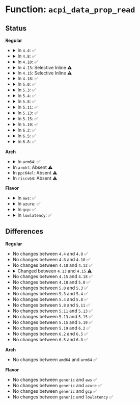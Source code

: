 # Function: <code>acpi_data_prop_read</code>

## Status
<b>Regular</b>
<ul>
<li>
<details>
<summary>In <code>4.4</code>: ✅</summary>

```c
int acpi_data_prop_read(struct acpi_device_data *data, const char *propname, enum dev_prop_type proptype, void *val, size_t nval);
```

**Collision:** Unique Static

**Inline:** No

**Transformation:** False

**Instances:**

```
In drivers/acpi/property.c (ffffffff8148aa9c)
Location: drivers/acpi/property.c:718
Inline: False
Direct callers:
  - drivers/acpi/property.c:acpi_dev_prop_read
  - drivers/acpi/property.c:acpi_node_prop_read
```
**Symbols:**

```
ffffffff8148aa9c-ffffffff8148ac48: acpi_data_prop_read (STB_LOCAL)
```
</details>
</li>
<li>
<details>
<summary>In <code>4.8</code>: ✅</summary>

```c
int acpi_data_prop_read(struct acpi_device_data *data, const char *propname, enum dev_prop_type proptype, void *val, size_t nval);
```

**Collision:** Unique Static

**Inline:** No

**Transformation:** False

**Instances:**

```
In drivers/acpi/property.c (ffffffff814d98a0)
Location: drivers/acpi/property.c:718
Inline: False
Direct callers:
  - drivers/acpi/property.c:acpi_node_prop_read
  - drivers/acpi/property.c:acpi_dev_prop_read
```
**Symbols:**

```
ffffffff814d98a0-ffffffff814d9a4c: acpi_data_prop_read (STB_LOCAL)
```
</details>
</li>
<li>
<details>
<summary>In <code>4.10</code>: ✅</summary>

```c
int acpi_data_prop_read(struct acpi_device_data *data, const char *propname, enum dev_prop_type proptype, void *val, size_t nval);
```

**Collision:** Unique Static

**Inline:** No

**Transformation:** False

**Instances:**

```
In drivers/acpi/property.c (ffffffff814fc14c)
Location: drivers/acpi/property.c:790
Inline: False
Direct callers:
  - drivers/acpi/property.c:acpi_node_prop_read
  - drivers/acpi/property.c:acpi_dev_prop_read
```
**Symbols:**

```
ffffffff814fc14c-ffffffff814fc2f8: acpi_data_prop_read (STB_LOCAL)
```
</details>
</li>
<li>
<details>
<summary>In <code>4.13</code>: Selective Inline ⚠️</summary>

```c
int acpi_data_prop_read(struct acpi_device_data *data, const char *propname, enum dev_prop_type proptype, void *val, size_t nval);
```

**Collision:** Unique Static

**Inline:** Selective

**Transformation:** False

**Instances:**

```
In drivers/acpi/property.c (ffffffff8150b810)
Location: drivers/acpi/property.c:816
Inline: True
Direct callers:
  - drivers/acpi/property.c:acpi_fwnode_property_read_string_array
  - drivers/acpi/property.c:acpi_fwnode_property_read_int_array
  - drivers/acpi/property.c:acpi_dev_prop_read
```
**Symbols:**

```
ffffffff8150b810-ffffffff8150bac4: acpi_data_prop_read (STB_LOCAL)
```
</details>
</li>
<li>
<details>
<summary>In <code>4.15</code>: Selective Inline ⚠️</summary>

```c
int acpi_data_prop_read(const struct acpi_device_data *data, const char *propname, enum dev_prop_type proptype, void *val, size_t nval);
```

**Collision:** Unique Static

**Inline:** Selective

**Transformation:** False

**Instances:**

```
In drivers/acpi/property.c (ffffffff8154e710)
Location: drivers/acpi/property.c:823
Inline: True
Direct callers:
  - drivers/acpi/property.c:acpi_fwnode_property_read_string_array
  - drivers/acpi/property.c:acpi_fwnode_property_read_int_array
  - drivers/acpi/property.c:acpi_dev_prop_read
```
**Symbols:**

```
ffffffff8154e710-ffffffff8154e9c4: acpi_data_prop_read (STB_LOCAL)
```
</details>
</li>
<li>
<details>
<summary>In <code>4.18</code>: ✅</summary>

```c
int acpi_data_prop_read(const struct acpi_device_data *data, const char *propname, enum dev_prop_type proptype, void *val, size_t nval);
```

**Collision:** Unique Static

**Inline:** No

**Transformation:** False

**Instances:**

```
In drivers/acpi/property.c (ffffffff81584bf0)
Location: drivers/acpi/property.c:823
Inline: False
Direct callers:
  - drivers/acpi/property.c:acpi_fwnode_property_read_string_array
  - drivers/acpi/property.c:acpi_fwnode_property_read_int_array
  - drivers/acpi/property.c:acpi_dev_prop_read
```
**Symbols:**

```
ffffffff81584bf0-ffffffff81584e9f: acpi_data_prop_read (STB_LOCAL)
```
</details>
</li>
<li>
<details>
<summary>In <code>5.0</code>: ✅</summary>

```c
int acpi_data_prop_read(const struct acpi_device_data *data, const char *propname, enum dev_prop_type proptype, void *val, size_t nval);
```

**Collision:** Unique Static

**Inline:** No

**Transformation:** False

**Instances:**

```
In drivers/acpi/property.c (ffffffff8159d1a0)
Location: drivers/acpi/property.c:911
Inline: False
Direct callers:
  - drivers/acpi/property.c:acpi_fwnode_property_read_string_array
  - drivers/acpi/property.c:acpi_fwnode_property_read_int_array
  - drivers/acpi/property.c:acpi_dev_prop_read
```
**Symbols:**

```
ffffffff8159d1a0-ffffffff8159d44f: acpi_data_prop_read (STB_LOCAL)
```
</details>
</li>
<li>
<details>
<summary>In <code>5.3</code>: ✅</summary>

```c
int acpi_data_prop_read(const struct acpi_device_data *data, const char *propname, enum dev_prop_type proptype, void *val, size_t nval);
```

**Collision:** Unique Static

**Inline:** No

**Transformation:** False

**Instances:**

```
In drivers/acpi/property.c (ffffffff815ce8c0)
Location: drivers/acpi/property.c:929
Inline: False
Direct callers:
  - drivers/acpi/property.c:acpi_fwnode_property_read_string_array
  - drivers/acpi/property.c:acpi_fwnode_property_read_int_array
  - drivers/acpi/property.c:acpi_dev_prop_read
```
**Symbols:**

```
ffffffff815ce8c0-ffffffff815ceafe: acpi_data_prop_read (STB_LOCAL)
```
</details>
</li>
<li>
<details>
<summary>In <code>5.4</code>: ✅</summary>

```c
int acpi_data_prop_read(const struct acpi_device_data *data, const char *propname, enum dev_prop_type proptype, void *val, size_t nval);
```

**Collision:** Unique Static

**Inline:** No

**Transformation:** False

**Instances:**

```
In drivers/acpi/property.c (ffffffff815efb40)
Location: drivers/acpi/property.c:929
Inline: False
Direct callers:
  - drivers/acpi/property.c:acpi_fwnode_property_read_string_array
  - drivers/acpi/property.c:acpi_fwnode_property_read_int_array
  - drivers/acpi/property.c:acpi_dev_prop_read
```
**Symbols:**

```
ffffffff815efb40-ffffffff815efd7e: acpi_data_prop_read (STB_LOCAL)
```
</details>
</li>
<li>
<details>
<summary>In <code>5.8</code>: ✅</summary>

```c
int acpi_data_prop_read(const struct acpi_device_data *data, const char *propname, enum dev_prop_type proptype, void *val, size_t nval);
```

**Collision:** Unique Static

**Inline:** No

**Transformation:** False

**Instances:**

```
In drivers/acpi/property.c (ffffffff8169be00)
Location: drivers/acpi/property.c:929
Inline: False
Direct callers:
  - drivers/acpi/property.c:acpi_fwnode_property_read_string_array
  - drivers/acpi/property.c:acpi_fwnode_property_read_int_array
  - drivers/acpi/property.c:acpi_dev_prop_read
```
**Symbols:**

```
ffffffff8169be00-ffffffff8169c03e: acpi_data_prop_read (STB_LOCAL)
```
</details>
</li>
<li>
<details>
<summary>In <code>5.11</code>: ✅</summary>

```c
int acpi_data_prop_read(const struct acpi_device_data *data, const char *propname, enum dev_prop_type proptype, void *val, size_t nval);
```

**Collision:** Unique Static

**Inline:** No

**Transformation:** False

**Instances:**

```
In drivers/acpi/property.c (ffffffff816b8c40)
Location: drivers/acpi/property.c:934
Inline: False
Direct callers:
  - drivers/acpi/property.c:acpi_fwnode_property_read_string_array
  - drivers/acpi/property.c:acpi_fwnode_property_read_int_array
  - drivers/acpi/property.c:acpi_dev_prop_read
```
**Symbols:**

```
ffffffff816b8c40-ffffffff816b8e8d: acpi_data_prop_read (STB_LOCAL)
```
</details>
</li>
<li>
<details>
<summary>In <code>5.13</code>: ✅</summary>

```c
int acpi_data_prop_read(const struct acpi_device_data *data, const char *propname, enum dev_prop_type proptype, void *val, size_t nval);
```

**Collision:** Unique Static

**Inline:** No

**Transformation:** False

**Instances:**

```
In drivers/acpi/property.c (ffffffff8169aac0)
Location: drivers/acpi/property.c:920
Inline: False
Direct callers:
  - drivers/acpi/property.c:acpi_fwnode_property_read_string_array
  - drivers/acpi/property.c:acpi_fwnode_property_read_int_array
```
**Symbols:**

```
ffffffff8169aac0-ffffffff8169adee: acpi_data_prop_read (STB_LOCAL)
```
</details>
</li>
<li>
<details>
<summary>In <code>5.15</code>: ✅</summary>

```c
int acpi_data_prop_read(const struct acpi_device_data *data, const char *propname, enum dev_prop_type proptype, void *val, size_t nval);
```

**Collision:** Unique Static

**Inline:** No

**Transformation:** False

**Instances:**

```
In drivers/acpi/property.c (ffffffff81710920)
Location: drivers/acpi/property.c:920
Inline: False
Direct callers:
  - drivers/acpi/property.c:acpi_fwnode_property_read_string_array
  - drivers/acpi/property.c:acpi_fwnode_property_read_int_array
```
**Symbols:**

```
ffffffff81710920-ffffffff81710c4e: acpi_data_prop_read (STB_LOCAL)
```
</details>
</li>
<li>
<details>
<summary>In <code>5.19</code>: ✅</summary>

```c
int acpi_data_prop_read(const struct acpi_device_data *data, const char *propname, enum dev_prop_type proptype, void *val, size_t nval);
```

**Collision:** Unique Static

**Inline:** No

**Transformation:** False

**Instances:**

```
In drivers/acpi/property.c (ffffffff8183f730)
Location: drivers/acpi/property.c:931
Inline: False
Direct callers:
  - drivers/acpi/property.c:acpi_fwnode_property_read_string_array
  - drivers/acpi/property.c:acpi_fwnode_property_read_string_array
  - drivers/acpi/property.c:acpi_fwnode_property_read_int_array
  - drivers/acpi/property.c:acpi_fwnode_property_read_int_array
```
**Symbols:**

```
ffffffff8183f730-ffffffff8183fa84: acpi_data_prop_read (STB_LOCAL)
```
</details>
</li>
<li>
<details>
<summary>In <code>6.2</code>: ✅</summary>

```c
int acpi_data_prop_read(const struct acpi_device_data *data, const char *propname, enum dev_prop_type proptype, void *val, size_t nval);
```

**Collision:** Unique Static

**Inline:** No

**Transformation:** False

**Instances:**

```
In drivers/acpi/property.c (ffffffff81974a50)
Location: drivers/acpi/property.c:1075
Inline: False
Direct callers:
  - drivers/acpi/property.c:acpi_fwnode_property_read_string_array
  - drivers/acpi/property.c:acpi_fwnode_property_read_string_array
  - drivers/acpi/property.c:acpi_fwnode_property_read_int_array
  - drivers/acpi/property.c:acpi_fwnode_property_read_int_array
```
**Symbols:**

```
ffffffff81974a50-ffffffff81974e4a: acpi_data_prop_read (STB_LOCAL)
```
</details>
</li>
<li>
<details>
<summary>In <code>6.5</code>: ✅</summary>

```c
int acpi_data_prop_read(const struct acpi_device_data *data, const char *propname, enum dev_prop_type proptype, void *val, size_t nval);
```

**Collision:** Unique Static

**Inline:** No

**Transformation:** False

**Instances:**

```
In drivers/acpi/property.c (ffffffff819bb270)
Location: drivers/acpi/property.c:1063
Inline: False
Direct callers:
  - drivers/acpi/property.c:acpi_fwnode_property_read_string_array
  - drivers/acpi/property.c:acpi_fwnode_property_read_string_array
  - drivers/acpi/property.c:acpi_fwnode_property_read_int_array
  - drivers/acpi/property.c:acpi_fwnode_property_read_int_array
```
**Symbols:**

```
ffffffff819bb270-ffffffff819bb693: acpi_data_prop_read (STB_LOCAL)
```
</details>
</li>
<li>
<details>
<summary>In <code>6.8</code>: ✅</summary>

```c
int acpi_data_prop_read(const struct acpi_device_data *data, const char *propname, enum dev_prop_type proptype, void *val, size_t nval);
```

**Collision:** Unique Static

**Inline:** No

**Transformation:** False

**Instances:**

```
In drivers/acpi/property.c (ffffffff81a05aa0)
Location: drivers/acpi/property.c:1130
Inline: False
Direct callers:
  - drivers/acpi/property.c:acpi_fwnode_property_read_string_array
  - drivers/acpi/property.c:acpi_fwnode_property_read_string_array
  - drivers/acpi/property.c:acpi_fwnode_property_read_int_array
  - drivers/acpi/property.c:acpi_fwnode_property_read_int_array
```
**Symbols:**

```
ffffffff81a05aa0-ffffffff81a05ec5: acpi_data_prop_read (STB_LOCAL)
```
</details>
</li>
</ul>
<b>Arch</b>
<ul>
<li>
<details>
<summary>In <code>arm64</code>: ✅</summary>

```c
int acpi_data_prop_read(const struct acpi_device_data *data, const char *propname, enum dev_prop_type proptype, void *val, size_t nval);
```

**Collision:** Unique Static

**Inline:** No

**Transformation:** False

**Instances:**

```
In drivers/acpi/property.c (ffff80001077a9d0)
Location: drivers/acpi/property.c:929
Inline: False
Direct callers:
  - drivers/acpi/property.c:acpi_fwnode_property_read_string_array
  - drivers/acpi/property.c:acpi_fwnode_property_read_int_array
  - drivers/acpi/property.c:acpi_dev_prop_read
```
**Symbols:**

```
ffff80001077a9d0-ffff80001077ac80: acpi_data_prop_read (STB_LOCAL)
```
</details>
</li>
<li>
In <code>armhf</code>: Absent ⚠️
</li>
<li>
In <code>ppc64el</code>: Absent ⚠️
</li>
<li>
In <code>riscv64</code>: Absent ⚠️
</li>
</ul>
<b>Flavor</b>
<ul>
<li>
<details>
<summary>In <code>aws</code>: ✅</summary>

```c
int acpi_data_prop_read(const struct acpi_device_data *data, const char *propname, enum dev_prop_type proptype, void *val, size_t nval);
```

**Collision:** Unique Static

**Inline:** No

**Transformation:** False

**Instances:**

```
In drivers/acpi/property.c (ffffffff815de7d0)
Location: drivers/acpi/property.c:929
Inline: False
Direct callers:
  - drivers/acpi/property.c:acpi_fwnode_property_read_string_array
  - drivers/acpi/property.c:acpi_fwnode_property_read_int_array
  - drivers/acpi/property.c:acpi_dev_prop_read
```
**Symbols:**

```
ffffffff815de7d0-ffffffff815dea0e: acpi_data_prop_read (STB_LOCAL)
```
</details>
</li>
<li>
<details>
<summary>In <code>azure</code>: ✅</summary>

```c
int acpi_data_prop_read(const struct acpi_device_data *data, const char *propname, enum dev_prop_type proptype, void *val, size_t nval);
```

**Collision:** Unique Static

**Inline:** No

**Transformation:** False

**Instances:**

```
In drivers/acpi/property.c (ffffffff815c9e10)
Location: drivers/acpi/property.c:929
Inline: False
Direct callers:
  - drivers/acpi/property.c:acpi_fwnode_property_read_string_array
  - drivers/acpi/property.c:acpi_fwnode_property_read_int_array
  - drivers/acpi/property.c:acpi_dev_prop_read
```
**Symbols:**

```
ffffffff815c9e10-ffffffff815ca04e: acpi_data_prop_read (STB_LOCAL)
```
</details>
</li>
<li>
<details>
<summary>In <code>gcp</code>: ✅</summary>

```c
int acpi_data_prop_read(const struct acpi_device_data *data, const char *propname, enum dev_prop_type proptype, void *val, size_t nval);
```

**Collision:** Unique Static

**Inline:** No

**Transformation:** False

**Instances:**

```
In drivers/acpi/property.c (ffffffff815e3e20)
Location: drivers/acpi/property.c:929
Inline: False
Direct callers:
  - drivers/acpi/property.c:acpi_fwnode_property_read_string_array
  - drivers/acpi/property.c:acpi_fwnode_property_read_int_array
  - drivers/acpi/property.c:acpi_dev_prop_read
```
**Symbols:**

```
ffffffff815e3e20-ffffffff815e405e: acpi_data_prop_read (STB_LOCAL)
```
</details>
</li>
<li>
<details>
<summary>In <code>lowlatency</code>: ✅</summary>

```c
int acpi_data_prop_read(const struct acpi_device_data *data, const char *propname, enum dev_prop_type proptype, void *val, size_t nval);
```

**Collision:** Unique Static

**Inline:** No

**Transformation:** False

**Instances:**

```
In drivers/acpi/property.c (ffffffff815fdce0)
Location: drivers/acpi/property.c:929
Inline: False
Direct callers:
  - drivers/acpi/property.c:acpi_fwnode_property_read_string_array
  - drivers/acpi/property.c:acpi_fwnode_property_read_int_array
  - drivers/acpi/property.c:acpi_dev_prop_read
```
**Symbols:**

```
ffffffff815fdce0-ffffffff815fdf1e: acpi_data_prop_read (STB_LOCAL)
```
</details>
</li>
</ul>

## Differences
<b>Regular</b>
<ul>
<li>
No changes between <code>4.4</code> and <code>4.8</code> ✅
</li>
<li>
No changes between <code>4.8</code> and <code>4.10</code> ✅
</li>
<li>
No changes between <code>4.10</code> and <code>4.13</code> ✅
</li>
<li>
<details>
<summary>Changed between <code>4.13</code> and <code>4.15</code> ⚠️</summary>
<ul>
<li>
<b>Param type changed. </b>
<code>struct acpi_device_data *data</code> ➡️ <code>const struct acpi_device_data *data</code>
</li>
</ul>
</details>
</li>
<li>
No changes between <code>4.15</code> and <code>4.18</code> ✅
</li>
<li>
No changes between <code>4.18</code> and <code>5.0</code> ✅
</li>
<li>
No changes between <code>5.0</code> and <code>5.3</code> ✅
</li>
<li>
No changes between <code>5.3</code> and <code>5.4</code> ✅
</li>
<li>
No changes between <code>5.4</code> and <code>5.8</code> ✅
</li>
<li>
No changes between <code>5.8</code> and <code>5.11</code> ✅
</li>
<li>
No changes between <code>5.11</code> and <code>5.13</code> ✅
</li>
<li>
No changes between <code>5.13</code> and <code>5.15</code> ✅
</li>
<li>
No changes between <code>5.15</code> and <code>5.19</code> ✅
</li>
<li>
No changes between <code>5.19</code> and <code>6.2</code> ✅
</li>
<li>
No changes between <code>6.2</code> and <code>6.5</code> ✅
</li>
<li>
No changes between <code>6.5</code> and <code>6.8</code> ✅
</li>
</ul>
<b>Arch</b>
<ul>
<li>
No changes between <code>amd64</code> and <code>arm64</code> ✅
</li>
</ul>
<b>Flavor</b>
<ul>
<li>
No changes between <code>generic</code> and <code>aws</code> ✅
</li>
<li>
No changes between <code>generic</code> and <code>azure</code> ✅
</li>
<li>
No changes between <code>generic</code> and <code>gcp</code> ✅
</li>
<li>
No changes between <code>generic</code> and <code>lowlatency</code> ✅
</li>
</ul>
